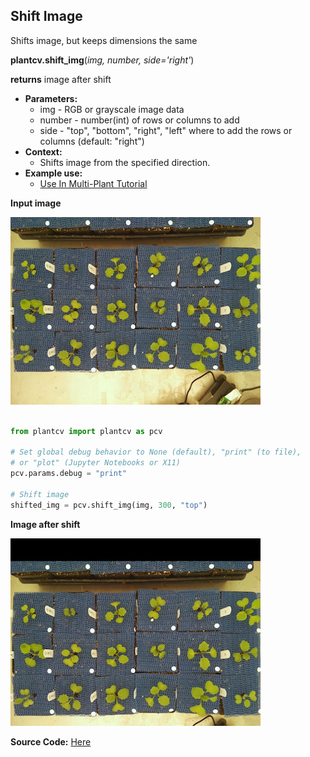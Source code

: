## Shift Image

Shifts image, but keeps dimensions the same

**plantcv.shift_img**(*img, number, side='right'*)

**returns** image after shift

- **Parameters:**
    - img - RGB or grayscale image data
    - number - number(int) of rows or columns to add
    - side - "top", "bottom", "right", "left" where to add the rows or columns (default: "right")
- **Context:**
    - Shifts image from the specified direction.
- **Example use:**
    - [Use In Multi-Plant Tutorial](multi-plant_tutorial.md)
    
**Input image**

![Screenshot](img/documentation_images/shift/36_whitebalance.jpg)

```python

from plantcv import plantcv as pcv

# Set global debug behavior to None (default), "print" (to file), 
# or "plot" (Jupyter Notebooks or X11)
pcv.params.debug = "print"

# Shift image
shifted_img = pcv.shift_img(img, 300, "top")

```

**Image after shift**

![Screenshot](img/documentation_images/shift/37_shifted.jpg)

**Source Code:** [Here](https://github.com/danforthcenter/plantcv/blob/master/plantcv/plantcv/shift_img.py)
